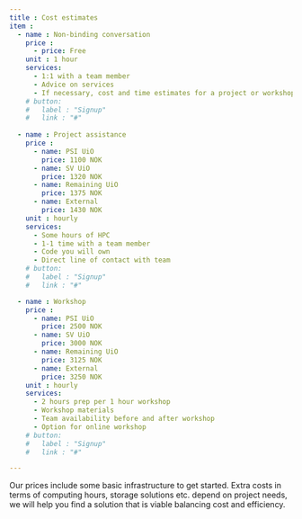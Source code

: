```yaml
---
title : Cost estimates
item :
  - name : Non-binding conversation 
    price : 
      - price: Free
    unit : 1 hour
    services:
      - 1:1 with a team member
      - Advice on services
      - If necessary, cost and time estimates for a project or workshop
    # button:
    #   label : "Signup"
    #   link : "#"
    
  - name : Project assistance 
    price : 
      - name: PSI UiO
        price: 1100 NOK
      - name: SV UiO
        price: 1320 NOK
      - name: Remaining UiO
        price: 1375 NOK
      - name: External
        price: 1430 NOK
    unit : hourly
    services:
      - Some hours of HPC
      - 1-1 time with a team member
      - Code you will own
      - Direct line of contact with team
    # button:
    #   label : "Signup"
    #   link : "#"

  - name : Workshop
    price : 
      - name: PSI UiO
        price: 2500 NOK
      - name: SV UiO
        price: 3000 NOK
      - name: Remaining UiO
        price: 3125 NOK
      - name: External
        price: 3250 NOK
    unit : hourly
    services:
      - 2 hours prep per 1 hour workshop
      - Workshop materials
      - Team availability before and after workshop
      - Option for online workshop
    # button:
    #   label : "Signup"
    #   link : "#"

---
```


Our prices include some basic infrastructure to get started.
Extra costs in terms of computing hours, storage solutions etc. depend on project needs, we will help you find a solution that is viable balancing cost and efficiency.
